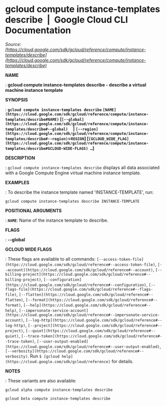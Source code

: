 # gcloud compute instance-templates describe  |  Google Cloud CLI Documentation

*Source: [https://cloud.google.com/sdk/gcloud/reference/compute/instance-templates/describe](https://cloud.google.com/sdk/gcloud/reference/compute/instance-templates/describe)*

**NAME**

: **gcloud compute instance-templates describe - describe a virtual machine instance template**

**SYNOPSIS**

: **`gcloud compute instance-templates describe` `[NAME](https://cloud.google.com/sdk/gcloud/reference/compute/instance-templates/describe#NAME)` [`[--global](https://cloud.google.com/sdk/gcloud/reference/compute/instance-templates/describe#--global)`     | `[--region](https://cloud.google.com/sdk/gcloud/reference/compute/instance-templates/describe#--region)`=`REGION`] [`[GCLOUD_WIDE_FLAG](https://cloud.google.com/sdk/gcloud/reference/compute/instance-templates/describe#GCLOUD-WIDE-FLAGS) …`]**

**DESCRIPTION**

: `gcloud compute instance-templates describe` displays all data
associated with a Google Compute Engine virtual machine instance template.

**EXAMPLES**

: To describe the instance template named 'INSTANCE-TEMPLATE', run:

```
gcloud compute instance-templates describe INSTANCE-TEMPLATE
```

**POSITIONAL ARGUMENTS**

: **`NAME`**:
Name of the instance template to describe.

**FLAGS**

: **--global**

**GCLOUD WIDE FLAGS**

: These flags are available to all commands: `[--access-token-file](https://cloud.google.com/sdk/gcloud/reference#--access-token-file)`,
`[--account](https://cloud.google.com/sdk/gcloud/reference#--account)`, `[--billing-project](https://cloud.google.com/sdk/gcloud/reference#--billing-project)`,
`[--configuration](https://cloud.google.com/sdk/gcloud/reference#--configuration)`,
`[--flags-file](https://cloud.google.com/sdk/gcloud/reference#--flags-file)`,
`[--flatten](https://cloud.google.com/sdk/gcloud/reference#--flatten)`, `[--format](https://cloud.google.com/sdk/gcloud/reference#--format)`, `[--help](https://cloud.google.com/sdk/gcloud/reference#--help)`, `[--impersonate-service-account](https://cloud.google.com/sdk/gcloud/reference#--impersonate-service-account)`,
`[--log-http](https://cloud.google.com/sdk/gcloud/reference#--log-http)`,
`[--project](https://cloud.google.com/sdk/gcloud/reference#--project)`, `[--quiet](https://cloud.google.com/sdk/gcloud/reference#--quiet)`, `[--trace-token](https://cloud.google.com/sdk/gcloud/reference#--trace-token)`, `[--user-output-enabled](https://cloud.google.com/sdk/gcloud/reference#--user-output-enabled)`,
`[--verbosity](https://cloud.google.com/sdk/gcloud/reference#--verbosity)`.
Run `$ [gcloud help](https://cloud.google.com/sdk/gcloud/reference)` for details.

**NOTES**

: These variants are also available:

```
gcloud alpha compute instance-templates describe
```

```
gcloud beta compute instance-templates describe
```